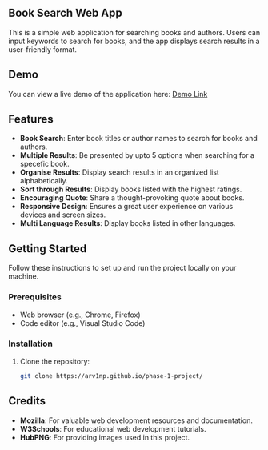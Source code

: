 ## Book Search Web App

This is a simple web application for searching books and authors. Users can input keywords to search for books, and the app displays search results in a user-friendly format.

## Demo

You can view a live demo of the application here: [Demo Link](https://arv1np.github.io/phase-1-project/)

## Features

- **Book Search**: Enter book titles or author names to search for books and authors.
- **Multiple Results**: Be presented by upto 5 options when searching for a specefic book.
- **Organise Results**: Display search results in an organized list alphabetically.
- **Sort through Results**: Display books listed with the highest ratings.
- **Encouraging Quote**: Share a thought-provoking quote about books.
- **Responsive Design**: Ensures a great user experience on various devices and screen sizes.
- **Multi Language Results**: Display books listed in other languages.

## Getting Started

Follow these instructions to set up and run the project locally on your machine.

### Prerequisites

- Web browser (e.g., Chrome, Firefox)
- Code editor (e.g., Visual Studio Code)

### Installation

1. Clone the repository:

   ```bash
   git clone https://arv1np.github.io/phase-1-project/

## Credits

- **Mozilla**: For valuable web development resources and documentation.
- **W3Schools**: For educational web development tutorials.
- **HubPNG**: For providing images used in this project.